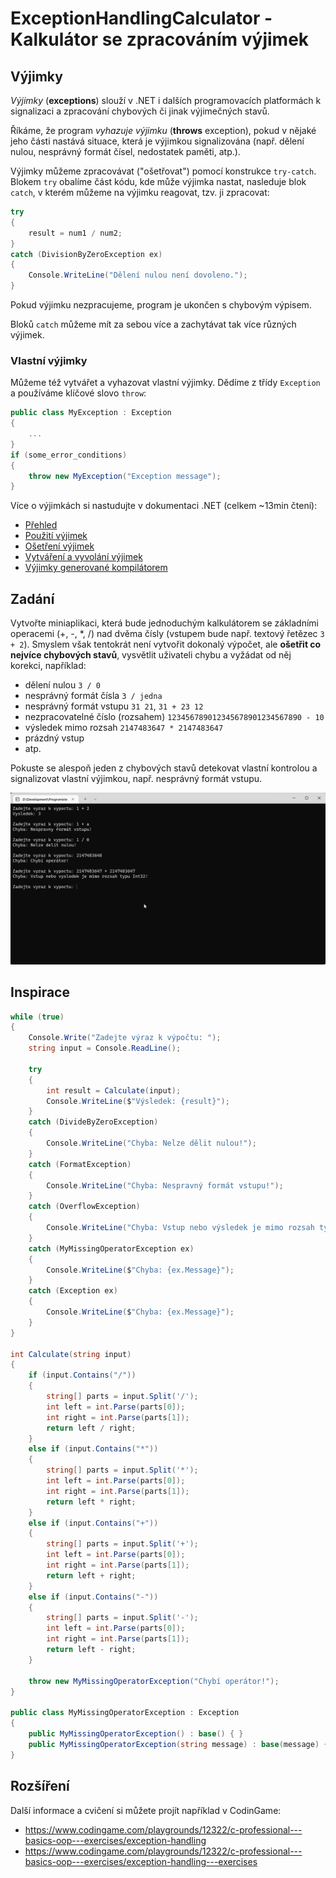 ﻿# ExceptionHandlingCalculator - Kalkulátor se zpracováním výjimek

## Výjimky
*Výjimky* (**exceptions**) slouží v .NET i dalších programovacích platformách k signalizaci a zpracování chybových či jinak výjimečných stavů.

Říkáme, že program *vyhazuje výjimku* (**throws** exception), pokud v nějaké jeho části nastává situace, která je výjimkou signalizována (např. dělení nulou, nesprávný formát čísel, nedostatek paměti, atp.).

Výjimky můžeme zpracovávat ("ošetřovat") pomocí konstrukce `try-catch`. Blokem `try` obalíme část kódu, kde může výjimka nastat, nasleduje blok `catch`, v kterém můžeme na výjimku reagovat, tzv. ji zpracovat:
```csharp
try
{
	result = num1 / num2;
}
catch (DivisionByZeroException ex)
{
	Console.WriteLine("Dělení nulou není dovoleno.");
}
```
Pokud výjimku nezpracujeme, program je ukončen s chybovým výpisem.

Bloků `catch` můžeme mít za sebou více a zachytávat tak více různých výjimek.

### Vlastní výjimky
Můžeme též vytvářet a vyhazovat vlastní výjimky. Dědíme z třídy `Exception` a používáme klíčové slovo `throw`:
```csharp
public class MyException : Exception
{
	...
}
if (some_error_conditions)
{
	throw new MyException("Exception message");
}
```

Více o výjimkách si nastudujte v dokumentaci .NET (celkem ~13min čtení):
* [Přehled](https://docs.microsoft.com/cs-cz/dotnet/csharp/fundamentals/exceptions/)
* [Použití výjimek](https://docs.microsoft.com/cs-cz/dotnet/csharp/fundamentals/exceptions/using-exceptions)
* [Ošetření výjimek](https://docs.microsoft.com/cs-cz/dotnet/csharp/fundamentals/exceptions/exception-handling)
* [Vytváření a vyvolání výjimek](https://docs.microsoft.com/cs-cz/dotnet/csharp/fundamentals/exceptions/creating-and-throwing-exceptions)
* [Výjimky generované kompilátorem](https://docs.microsoft.com/cs-cz/dotnet/csharp/fundamentals/exceptions/compiler-generated-exceptions)

## Zadání
Vytvořte miniaplikaci, která bude jednoduchým kalkulátorem se základními operacemi (+, -, *, /) nad dvěma čísly (vstupem bude např. textový řetězec `3 + 2`). Smyslem však tentokrát není vytvořit dokonalý výpočet, ale **ošetřit co nejvíce chybových stavů**, vysvětlit uživateli chybu a vyžádat od něj korekci, například:
* dělení nulou `3 / 0`
* nesprávný formát čísla `3 / jedna`
* nesprávný formát vstupu `31 21`, `31 + 23 12`
* nezpracovatelné číslo (rozsahem) `123456789012345678901234567890 - 10`
* výsledek mimo rozsah `2147483647 * 2147483647`
* prázdný vstup
* atp.

Pokuste se alespoň jeden z chybových stavů detekovat vlastní kontrolou a signalizovat vlastní výjimkou, např. nesprávný formát vstupu.

![Screenshot](screenshot.png)

## Inspirace
```csharp
while (true)
{
	Console.Write("Zadejte výraz k výpočtu: ");
	string input = Console.ReadLine();

	try
	{
		int result = Calculate(input);
		Console.WriteLine($"Výsledek: {result}");
	}
	catch (DivideByZeroException)
	{
		Console.WriteLine("Chyba: Nelze dělit nulou!");
	}
	catch (FormatException)
	{
		Console.WriteLine("Chyba: Nespravný formát vstupu!");
	}
	catch (OverflowException)
	{
		Console.WriteLine("Chyba: Vstup nebo výsledek je mimo rozsah typu Int32!");
	}
	catch (MyMissingOperatorException ex)
	{
		Console.WriteLine($"Chyba: {ex.Message}");
	}
	catch (Exception ex)
	{
		Console.WriteLine($"Chyba: {ex.Message}");
	}
}

int Calculate(string input)
{
	if (input.Contains("/"))
	{
		string[] parts = input.Split('/');
		int left = int.Parse(parts[0]);
		int right = int.Parse(parts[1]);
		return left / right;
	}
	else if (input.Contains("*"))
	{
		string[] parts = input.Split('*');
		int left = int.Parse(parts[0]);
		int right = int.Parse(parts[1]);
		return left * right;
	}
	else if (input.Contains("+"))
	{
		string[] parts = input.Split('+');
		int left = int.Parse(parts[0]);
		int right = int.Parse(parts[1]);
		return left + right;
	}
	else if (input.Contains("-"))
	{
		string[] parts = input.Split('-');
		int left = int.Parse(parts[0]);
		int right = int.Parse(parts[1]);
		return left - right;
	}

	throw new MyMissingOperatorException("Chybí operátor!");
}

public class MyMissingOperatorException : Exception
{
	public MyMissingOperatorException() : base() { }
	public MyMissingOperatorException(string message) : base(message) { }
}
```


## Rozšíření
Další informace a cvičení si můžete projít například v CodinGame:
* https://www.codingame.com/playgrounds/12322/c-professional---basics-oop---exercises/exception-handling
* https://www.codingame.com/playgrounds/12322/c-professional---basics-oop---exercises/exception-handling---exercises


